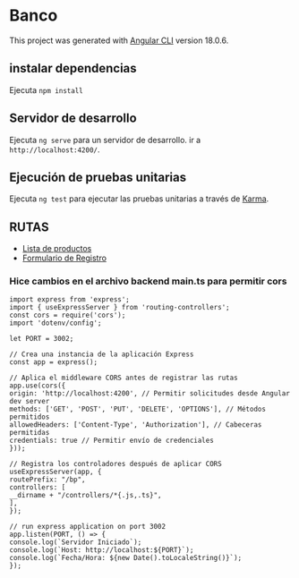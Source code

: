 # Banco

This project was generated with [Angular CLI](https://github.com/angular/angular-cli) version 18.0.6.

## instalar dependencias

Ejecuta `npm install` 

## Servidor de desarrollo

Ejecuta `ng serve` para un servidor de desarrollo. ir a `http://localhost:4200/`.

## Ejecución de pruebas unitarias

Ejecuta `ng test` para ejecutar las pruebas unitarias a través de [Karma](https://karma-runner.github.io).

## RUTAS
- [Lista de productos](http://localhost:4200/dashboard/list)
- [Formulario de Registro](http://localhost:4200/dashboard/form)


### Hice cambios en el archivo backend main.ts para permitir cors
```
import express from 'express';
import { useExpressServer } from 'routing-controllers';
const cors = require('cors');
import 'dotenv/config';

let PORT = 3002;

// Crea una instancia de la aplicación Express
const app = express();

// Aplica el middleware CORS antes de registrar las rutas
app.use(cors({
origin: 'http://localhost:4200', // Permitir solicitudes desde Angular dev server
methods: ['GET', 'POST', 'PUT', 'DELETE', 'OPTIONS'], // Métodos permitidos
allowedHeaders: ['Content-Type', 'Authorization'], // Cabeceras permitidas
credentials: true // Permitir envío de credenciales
}));

// Registra los controladores después de aplicar CORS
useExpressServer(app, {
routePrefix: "/bp",
controllers: [
__dirname + "/controllers/*{.js,.ts}",
],
});

// run express application on port 3002
app.listen(PORT, () => {
console.log(`Servidor Iniciado`);
console.log(`Host: http://localhost:${PORT}`);
console.log(`Fecha/Hora: ${new Date().toLocaleString()}`);
});
```
